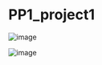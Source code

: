 # PP1_project1
 
![image](https://github.com/handongyonggar/PP1_project1/assets/101096602/ee548fc5-de2e-469e-b3fe-724e6dc27c02)

![image](https://github.com/handongyonggar/PP1_project1/blob/main/%EB%8B%A8%EC%96%B4%20%EC%B6%94%EA%B0%80.PNG?raw=true)
